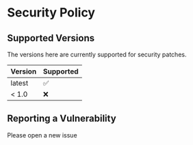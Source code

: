# Security Policy

## Supported Versions

The versions here are currently supported for security patches.

| Version | Supported          |
| ------- | ------------------ |
| latest  | :white_check_mark: |
| < 1.0   | :x:                |


## Reporting a Vulnerability

Please open a new issue
